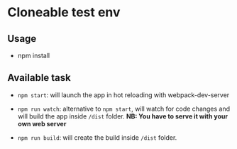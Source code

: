 # Cloneable test env

## Usage

- npm install

## Available task

- `npm start`: will launch the app in hot reloading with webpack-dev-server

- `npm run watch`: alternative to `npm start`, will watch for code changes and will build the app inside `/dist` folder. **NB: You have to serve it with your own web server**

- `npm run build`: will create the build inside `/dist` folder.
